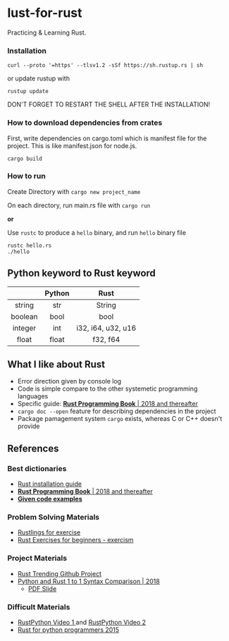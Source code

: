 # lust-for-rust

Practicing & Learning Rust.

### Installation

```shell
curl --proto '=https' --tlsv1.2 -sSf https://sh.rustup.rs | sh
```

or update rustup with

```shell
rustup update
```

DON'T FORGET TO RESTART THE SHELL AFTER THE INSTALLATION!

### How to download dependencies from crates

First, write dependencies on cargo.toml which is manifest file for the project. This is like manifest.json for node.js.

```shell
cargo build
```

### How to run

Create Directory with `cargo new project_name`

On each directory, run main.rs file with `cargo run`

**or**

Use `rustc` to  produce a `hello` binary, and run `hello` binary file

```shell
rustc hello.rs
./hello
```



## Python keyword to Rust keyword

|         | Python |        Rust        |
| :-----: | :----: | :----------------: |
| string  |  str   |       String       |
| boolean |  bool  |        bool        |
| integer |  int   | i32, i64, u32, u16 |
|  float  | float  |      f32, f64      |



## What I like about Rust

* Error direction given by console log
* Code is simple compare to the other systemetic programming languages
* Specific guide: [**Rust Programming Book** | 2018 and thereafter](https://doc.rust-lang.org/book/foreword.html)
* `cargo doc --open` feature for describing dependencies in the project
* Package pamagement system `cargo` exists, whereas C or C++ doesn't provide



## References

### Best dictionaries

* [Rust installation guide](https://www.rust-lang.org/learn/get-started)
* [**Rust Programming Book** | 2018 and thereafter](https://doc.rust-lang.org/book/foreword.html)
* [**Given code examples**](https://doc.rust-lang.org/rust-by-example/)

### Problem Solving Materials
* [Rustlings for exercise](https://exercism.io/tracks/rust/exercises)
* [Rust Exercises for beginners - exercism](https://exercism.io/tracks/rust)

### Project Materials

* [Rust Trending Github Project](https://github.com/trending/rust)
* [Python and Rust 1 to 1 Syntax Comparison | 2018](https://www.youtube.com/watch?v=0Yox95Uxhak)
  * [PDF Slide](https://uc338bc702cd83091b9c4f5f747d.dl.dropboxusercontent.com/cd/0/inline2/A6LKQWH1rxWAXB_8Mjshv10fLpAQ3ZMsM8BqjoQXNm7dbaj4vnSApxZU6FvtOmy4QrvqVPoRsJL7JoXBGNHAgGIcFwmAHQ0X9ACSE3NqEpixhRNuiswD6M3LlvmiFZaF9QHnP1rOz8dOsQgENw0v1k-6zXOYEkYpsGh4Iqa1XECLcMg_mpU4X14_q4OHlhdQjvJExcMpK0R4Lr0rwjNu3A-NHxu5S6olcPvPDdUeSbeApgmNXY4OW2YlluHYHVfS2SEm0lwxVOP8-wYkD_spBkjqP8jXcFgs9uOutcna3VoRCPepY_vkl3HG_xGmM0-7wNPSTOpNycX6EqhXt4cUO_P1/file#)

### Difficult Materials

* [RustPython Video 1 ](https://www.youtube.com/watch?v=YMmio0JHy_Y) and [RustPython Video 2](https://www.youtube.com/watch?v=nJDY9ASuiLc)
* [Rust for python programmers 2015](https://lucumr.pocoo.org/2015/5/27/rust-for-pythonistas/)
